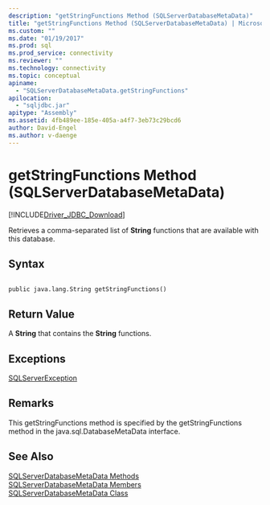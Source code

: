 ```yaml
---
description: "getStringFunctions Method (SQLServerDatabaseMetaData)"
title: "getStringFunctions Method (SQLServerDatabaseMetaData) | Microsoft Docs"
ms.custom: ""
ms.date: "01/19/2017"
ms.prod: sql
ms.prod_service: connectivity
ms.reviewer: ""
ms.technology: connectivity
ms.topic: conceptual
apiname: 
  - "SQLServerDatabaseMetaData.getStringFunctions"
apilocation: 
  - "sqljdbc.jar"
apitype: "Assembly"
ms.assetid: 4fb489ee-185e-405a-a4f7-3eb73c29bcd6
author: David-Engel
ms.author: v-daenge
---
```

# getStringFunctions Method (SQLServerDatabaseMetaData)
[!INCLUDE[Driver_JDBC_Download](../../../includes/driver_jdbc_download.md)]

  Retrieves a comma-separated list of **String** functions that are available with this database.  
  
## Syntax  
  
```  
  
public java.lang.String getStringFunctions()  
```  
  
## Return Value  
 A **String** that contains the **String** functions.  
  
## Exceptions  
 [SQLServerException](../../../connect/jdbc/reference/sqlserverexception-class.md)  
  
## Remarks  
 This getStringFunctions method is specified by the getStringFunctions method in the java.sql.DatabaseMetaData interface.  
  
## See Also  
 [SQLServerDatabaseMetaData Methods](../../../connect/jdbc/reference/sqlserverdatabasemetadata-methods.md)   
 [SQLServerDatabaseMetaData Members](../../../connect/jdbc/reference/sqlserverdatabasemetadata-members.md)   
 [SQLServerDatabaseMetaData Class](../../../connect/jdbc/reference/sqlserverdatabasemetadata-class.md)  
  
  
